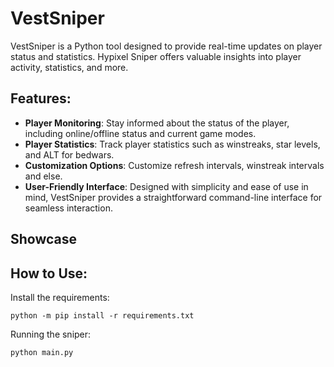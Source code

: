# VestSniper

VestSniper is a Python tool designed to provide real-time updates on player status and statistics. Hypixel Sniper offers valuable insights into player activity, statistics, and more.

## Features:

- **Player Monitoring**: Stay informed about the status of the player, including online/offline status and current game modes.
- **Player Statistics**: Track player statistics such as winstreaks, star levels, and ALT for bedwars.
- **Customization Options**: Customize refresh intervals, winstreak intervals and else.
- **User-Friendly Interface**: Designed with simplicity and ease of use in mind, VestSniper provides a straightforward command-line interface for seamless interaction.

## Showcase



## How to Use:

Install the requirements:
```
python -m pip install -r requirements.txt
```

Running the sniper:
```
python main.py
```
